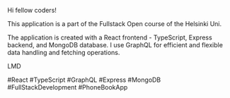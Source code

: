 Hi fellow coders!

This application is a part of the Fullstack Open course of the Helsinki Uni.

The application is created with a React frontend - TypeScript, Express backend, and MongoDB database. I use GraphQL for efficient and flexible data handling and fetching operations.

LMD

#React #TypeScript #GraphQL #Express #MongoDB #FullStackDevelopment #PhoneBookApp
